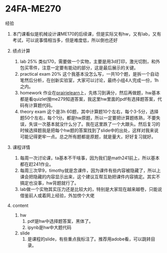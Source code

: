 # 24FA-ME270

经验

1. 本门课看似是机械设计课ME170的后续课，但是实际又有hw，又有lab，又有考试，可以说事情相当多，但是难度低，所以倒也还好


2. 绩点计算
    1. lab 25% 类似170，需要做一个实物，主要是用3d打印，激光切割，和外包买零件，注意一定要有能动的部分，这是最后展示的关键。
    2. practical exam 20% 这个我基本没怎么写，一共10个题，是拆一个自动笔然后分析，在创新实验室，大家可以讨论，最终小组4人完成一份，1h之内。
    3. homework 作业在[prairielearn](https://prairielearn.cn/)上，先练习到满分，然后再做题，hw基本都是看quizlet搜me279知道答案，我这里hw里面的pdf有选择题答案，代码有计算题代码。
    3. theory exam 这个是3h 60题，其中计算题10个左右，每个3-5分，选择题50个左右，每个1分。都是hw原题，所以一定要把计算题练熟，不要失误，失误一次基本就没什么分了。我在这里跌了一个大跟头。然后复习的时候选择题我是把每个hw题的答案找到了slide中的出处，这样对我来说可能记得更牢一点。总之所有题都是原题，就是量大，好好复习就好。

3. 课程详情
    1. 每周一次讨论课，ta基本不干啥事，因为我们是math241前上，所以基本都在赶241作业。
    2. 每周三次早9，timothy就是念课件，因为课件有些内容被隐藏了，所以上课会把隐藏的内容显示出来，这个建议互帮互助把课件内容搞定。其实不搞定也没事，hw背题就行了。
    3. lab做一个实物其实压力还是比较大的，特别是大家现在越来越卷，只能说借鉴前人或着网上经验，外加傍个大佬

4. content
    1. hw
        1. pdf是hw中选择题答案，黑体了。
        2. ipynb是hw中大题代码
    2. slide   
        1. 是课程的slide，有些重点我标注了。推荐用adobe看，可以跳转目录。